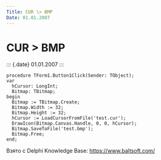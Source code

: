 ```yaml
---
Title: CUR \> BMP
Date: 01.01.2007
---
```



CUR \> BMP
==========

::: {.date}
01.01.2007
:::

    procedure TForm1.Button1Click(Sender: TObject);
    var
      hCursor: LongInt;
      Bitmap: TBitmap;
    begin
      Bitmap := TBitmap.Create;
      Bitmap.Width := 32;
      Bitmap.Height := 32;
      hCursor := LoadCursorFromFile('test.cur');
      DrawIcon(Bitmap.Canvas.Handle, 0, 0, hCursor);
      Bitmap.SaveToFile('test.bmp');
      Bitmap.Free;
    end;

Взято с Delphi Knowledge Base: <https://www.baltsoft.com/>
